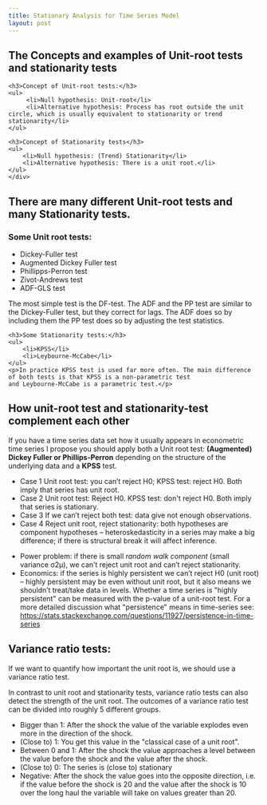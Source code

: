 ```yaml
---
title: Stationary Analysis for Time Series Model
layout: post
---
```

<h2>The Concepts and examples of Unit-root tests and stationarity tests</h2>
<div class="row">
		<div class="6u 12u$(small)">
    
    <h3>Concept of Unit-root tests:</h3>
    <ul>
         <li>Null hypothesis: Unit-root</li>
         <li>Alternative hypothesis: Process has root outside the unit circle, which is usually equivalent to stationarity or trend stationarity</li>
    </ul>
    
    <h3>Concept of Stationarity tests</h3>
    <ul>
        <li>Null hypothesis: (Trend) Stationarity</li>
        <li>Alternative hypothesis: There is a unit root.</li>
    </ul>
    </div>
 </div>
 
<h2>There are many different Unit-root tests and many Stationarity tests.</h2>
<div class="row">
  <div class="6u 12u$(small)">
    <h3>Some Unit root tests:</h3>
    <ul>
         <li>Dickey-Fuller test</li>
         <li>Augmented Dickey Fuller test</li>
         <li>Phillipps-Perron test</li>
         <li>Zivot-Andrews test</li>
         <li>ADF-GLS test</li>
    </ul>
    <p>The most simple test is the DF-test. The ADF and the PP test are similar to the Dickey-Fuller test, but they correct for lags. The ADF does so by including them the PP test does so by adjusting the test statistics.</p>

    <h3>Some Stationarity tests:</h3>
    <ul>
        <li>KPSS</li>
        <li>Leybourne-McCabe</li>
    </ul>
    <p>In practice KPSS test is used far more often. The main difference of both tests is that KPSS is a non-parametric test 
    and Leybourne-McCabe is a parametric test.</p>
  </div>
</div>  


<h2>How unit-root test and stationarity-test complement each other</h2>
<p>If you have a time series data set how it usually appears in econometric time series I propose you should apply both a Unit root test: <b>(Augmented) Dickey Fuller or Phillips-Perron</b> depending on the structure of the underlying data and a <b>KPSS</b> test.</p>

<div class="row">
   <div class="6u 12u$(small)">
	   <ul>
		   <li>Case 1 Unit root test: you can’t reject H0; KPSS test: reject H0. Both imply that series has unit root.</li>
		   <li>Case 2 Unit root test: Reject H0. KPSS test: don't reject H0. Both imply that series is stationary.</li>
		   <li>Case 3 If we can’t reject both test: data give not enough observations.</li>
		   <li>Case 4 Reject unit root, reject stationarity: both hypotheses are component hypotheses – heteroskedasticity in a series may make a big difference; if there is structural break it will affect inference.</li>
            </ul>
	   <ul>
		   <li>Power problem: if there is small <em>random walk component</em> (small variance σ2μ), we can’t reject unit root and can’t reject stationarity.</li>
		   <li>Economics: if the series is highly persistent we can’t reject H0 (unit root) – highly persistent may be even without unit root, but it also means we shouldn’t treat/take data in levels. Whether a time series is "highly persistent" can be measured with the p-value of a unit-root test. For a more detailed discussion what "persistence" means in time-series see: <a href="Persistence in time series">https://stats.stackexchange.com/questions/11927/persistence-in-time-series</a></li>
	   </ul>
     </div>
  </div>
		   
<h2>Variance ratio tests:</h2>
<p>If we want to quantify how important the unit root is, we should use a variance ratio test.</p>
<p>In contrast to unit root and stationarity tests, variance ratio tests can also detect the strength of the unit root. The outcomes of a variance ratio test can be divided into roughly 5 different groups.</p>
<div class="row">
   <div class="6u 12u$(small)">
	   <ul>
		   <li>Bigger than 1: After the shock the value of the variable explodes even more in the direction of the shock.</li>
	           <li>(Close to) 1: You get this value in the "classical case of a unit root".</li>
		   <li>Between 0 and 1: After the shock the value approaches a level between the value before the shock and the value after the shock.</li>
		   <li>(Close to) 0: The series is (close to) stationary</li>
		   <li>Negative: After the shock the value goes into the opposite direction, i.e. if the value before the shock is 20 and the value after the shock is 10 over the long haul the variable will take on values greater than 20.</li>
            </ul>
    </div>
</div>
